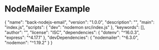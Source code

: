 # NodeMailer Example

{
  "name": "back-nodejs-email",
  "version": "1.0.0",
  "description": "",
  "main": "index.js",
  "scripts": {
    "dev": "nodemon src/index.js"
  },
  "keywords": [],
  "author": "",
  "license": "ISC",
  "dependencies": {
    "dotenv": "^16.0.3",
    "express": "^4.17.1"
  },
  "devDependencies": {
    "nodemailer": "^6.3.0",
    "nodemon": "^1.19.2"
  }
}
